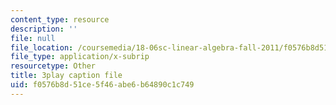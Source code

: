 ```yaml
---
content_type: resource
description: ''
file: null
file_location: /coursemedia/18-06sc-linear-algebra-fall-2011/f0576b8d51ce5f46abe6b64890c1c749_l88D4r74gtM.vtt
file_type: application/x-subrip
resourcetype: Other
title: 3play caption file
uid: f0576b8d-51ce-5f46-abe6-b64890c1c749
---
```

